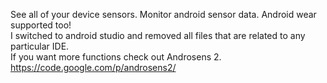 See all of your device sensors. Monitor android sensor data.
Android wear supported too!<br />
I switched to android studio and removed all files that are related to any particular IDE. <br />
If you want more functions check out Androsens 2.
https://code.google.com/p/androsens2/
